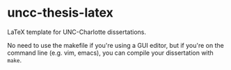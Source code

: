 uncc-thesis-latex
=================

LaTeX template for UNC-Charlotte dissertations.

No need to use the makefile if you're using a GUI editor, but if you're on the command line (e.g. vim, emacs), you can compile your dissertation with `make`.

